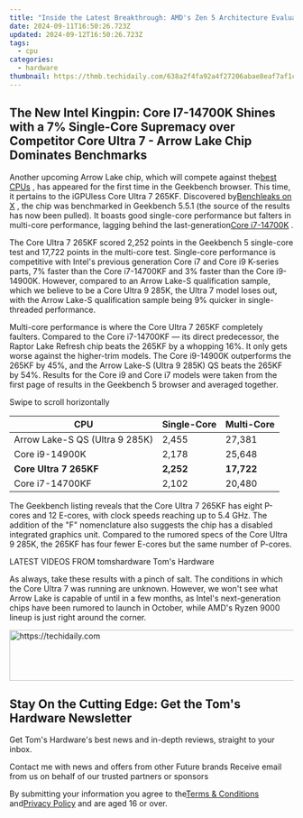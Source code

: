 ```yaml
---
title: "Inside the Latest Breakthrough: AMD's Zen 5 Architecture Evaluation - Showcasing Ryzen 9000 Innovations, Benchmarking with AI 300, and Next-Level Graphics Features in RDNA 3.5 & XDNA"
date: 2024-09-11T16:50:26.723Z
updated: 2024-09-12T16:50:26.723Z
tags:
  - cpu
categories:
  - hardware
thumbnail: https://thmb.techidaily.com/638a2f4fa92a4f27206abae8eaf7af1c219069283597a561c9f954f039cf9a3e.jpg
---
```


## The New Intel Kingpin: Core I7-14700K Shines with a 7% Single-Core Supremacy over Competitor Core Ultra 7 - Arrow Lake Chip Dominates Benchmarks

Another upcoming Arrow Lake chip, which will compete against the[best CPUs](https://www.tomshardware.com/reviews/best-cpus,3986.html) , has appeared for the first time in the Geekbench browser. This time, it pertains to the iGPUless Core Ultra 7 265KF. Discovered by[Benchleaks on X](https://x.com/BenchLeaks/status/1817097462177235414) , the chip was benchmarked in Geekbench 5.5.1 (the source of the results has now been pulled). It boasts good single-core performance but falters in multi-core performance, lagging behind the last-generation[Core i7-14700K](https://www.tomshardware.com/news/intel-core-i9-14900k-cpu-review) .

 The Core Ultra 7 265KF scored 2,252 points in the Geekbench 5 single-core test and 17,722 points in the multi-core test. Single-core performance is competitive with Intel's previous generation Core i7 and Core i9 K-series parts, 7% faster than the Core i7-14700KF and 3% faster than the Core i9-14900K. However, compared to an Arrow Lake-S qualification sample, which we believe to be a Core Ultra 9 285K, the Ultra 7 model loses out, with the Arrow Lake-S qualification sample being 9% quicker in single-threaded performance.

 Multi-core performance is where the Core Ultra 7 265KF completely faulters. Compared to the Core i7-14700KF — its direct predecessor, the Raptor Lake Refresh chip beats the 265KF by a whopping 16%. It only gets worse against the higher-trim models. The Core i9-14900K outperforms the 265KF by 45%, and the Arrow Lake-S (Ultra 9 285K) QS beats the 265KF by 54%. Results for the Core i9 and Core i7 models were taken from the first page of results in the Geekbench 5 browser and averaged together.

 Swipe to scroll horizontally

| CPU                            | Single-Core | Multi-Core |
| ------------------------------ | ----------- | ---------- |
| Arrow Lake-S QS (Ultra 9 285K) | 2,455       | 27,381     |
| Core i9-14900K                 | 2,178       | 25,648     |
| **Core Ultra 7 265KF**         | **2,252**   | **17,722** |
| Core i7-14700KF                | 2,102       | 20,480     |

 The Geekbench listing reveals that the Core Ultra 7 265KF has eight P-cores and 12 E-cores, with clock speeds reaching up to 5.4 GHz. The addition of the "F" nomenclature also suggests the chip has a disabled integrated graphics unit. Compared to the rumored specs of the Core Ultra 9 285K, the 265KF has four fewer E-cores but the same number of P-cores.

 LATEST VIDEOS FROM tomshardware Tom's Hardware

 As always, take these results with a pinch of salt. The conditions in which the Core Ultra 7 was running are unknown. However, we won't see what Arrow Lake is capable of until in a few months, as Intel's next-generation chips have been rumored to launch in October, while AMD's Ryzen 9000 lineup is just right around the corner.

<!-- affiliate ads begin -->
<a href="https://appsumo.8odi.net/c/5597632/2130873/7443" target="_top" id="2130873">
  <img src="//a.impactradius-go.com/display-ad/7443-2130873" border="0" alt="https://techidaily.com" width="600" height="90"/>
</a>
<img height="0" width="0" src="https://appsumo.8odi.net/i/5597632/2130873/7443" style="position:absolute;visibility:hidden;" border="0" />
<!-- affiliate ads end -->

## Stay On the Cutting Edge: Get the Tom's Hardware Newsletter

 Get Tom's Hardware's best news and in-depth reviews, straight to your inbox.

 Contact me with news and offers from other Future brands  Receive email from us on behalf of our trusted partners or sponsors

 By submitting your information you agree to the[Terms & Conditions](https://futureplc.com/terms-conditions/) and[Privacy Policy](https://futureplc.com/privacy-policy/) and are aged 16 or over.

<ins class="adsbygoogle"
     style="display:block"
     data-ad-format="autorelaxed"
     data-ad-client="ca-pub-7571918770474297"
     data-ad-slot="1223367746"></ins>

<ins class="adsbygoogle"
     style="display:block"
     data-ad-client="ca-pub-7571918770474297"
     data-ad-slot="8358498916"
     data-ad-format="auto"
     data-full-width-responsive="true"></ins>



